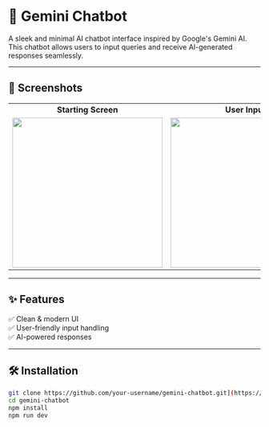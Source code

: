# 🚀 Gemini Chatbot  

A sleek and minimal AI chatbot interface inspired by Google's Gemini AI. This chatbot allows users to input queries and receive AI-generated responses seamlessly.  

---

## 🌟 Screenshots  

<div align="center">  
  <table>  
    <tr>  
      <td align="center"><b>Starting Screen</b></td>  
      <td align="center"><b>User Input</b></td>  
      <td align="center"><b>Output Response</b></td>  
    </tr>  
    <tr>  
      <td><img width="300" src="https://github.com/user-attachments/assets/a8171eb6-ca3a-45b3-82e3-0ebc7fbeeff5" /></td>  
      <td><img width="300" src="https://github.com/user-attachments/assets/c8662adc-1c40-483f-94e7-f680dcdb6bf3" /></td>  
      <td><img width="300" src="https://github.com/user-attachments/assets/742a2a62-c69f-4d7e-9f1d-7ebd1abe1492" /></td>  
    </tr>  
  </table>  
</div>  

---

## ✨ Features  
✅ Clean & modern UI  
✅ User-friendly input handling  
✅ AI-powered responses  

---

## 🛠️ Installation  

```sh  
git clone https://github.com/your-username/gemini-chatbot.git](https://github.com/anirban222777das/ai-chatbot.git  
cd gemini-chatbot  
npm install  
npm run dev  
